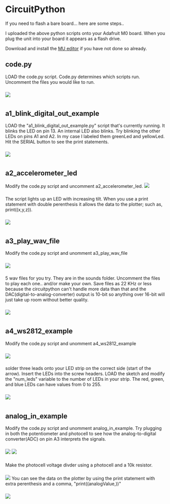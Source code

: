 # CircuitPython

If you need to flash a bare board... here are some steps..

I uploaded the above python scripts onto your Adafruit M0 board. When you plug the unit into your board it appears as a flash drive.

Download and install the [MU editor](https://learn.adafruit.com/welcome-to-circuitpython/installing-mu-editor) if you have not done so already.


## code.py
LOAD the code.py script. Code.py determines which scripts run. Uncomment the files you would like to run.
###
![](https://github.com/hydronics2/Circuitpython_February_2019/blob/master/programming/pics/code2.py.jpg)

# 
## a1_blink_digital_out_example
LOAD the "a1_blink_digital_out_example.py" script that's currently running. It blinks the LED on pin 13. An internal LED also blinks. Try blinking the other LEDs on pins A1 and A2. In my case I labeled them greenLed and yellowLed. Hit the SERIAL button to see the print statements.
###
![](https://github.com/hydronics2/Circuitpython_February_2019/blob/master/programming/pics/a1_blink.JPG)
# 

## a2_accelerometer_led
Modify the code.py script and uncomment a2_accelerometer_led.
![](https://github.com/hydronics2/Circuitpython_February_2019/blob/master/programming/pics/a2_accelerometer_code.JPG)
###
The script lights up an LED with increasing tilt.
When you use a print statement with double perenthesis it allows the data to the plotter; such as, print((x,y,z)).
###
![](https://github.com/hydronics2/Circuitpython_February_2019/blob/master/programming/pics/accel_plotter.JPG)
# 

## a3_play_wav_file
Modify the code.py script and unomment a3_play_wav_file
###
![](https://github.com/hydronics2/Circuitpython_February_2019/blob/master/programming/pics/play_wav.JPG)
###
5 wav files for you try. They are in the sounds folder. Uncomment the files to play each one.. and/or make your own. 
Save files as 22 KHz or less because the circuitpython can't handle more data than that and the DAC(digital-to-analog-converter) output is 10-bit so anything over 16-bit will just take up room without better quality.
###
![](https://github.com/hydronics2/Circuitpython_February_2019/blob/master/programming/pics/play_wav2.JPG)
# 


## a4_ws2812_example
Modify the code.py script and unomment a4_ws2812_example
###
![](https://github.com/hydronics2/Circuitpython_February_2019/blob/master/programming/pics/ws2812_1.JPG)
###
solder three leads onto your LED strip on the correct side (start of the arrow). Insert the LEDs into the screw headers.
LOAD the sketch and modify the "num_leds" variable to the number of LEDs in your strip.
The red, green, and blue LEDs can have values from 0 to 255.
###
![](https://github.com/hydronics2/Circuitpython_February_2019/blob/master/programming/pics/ws2812_2.JPG)
# 

## analog_in_example
Modify the code.py script and unomment analog_in_example.
Try plugging in both the potentiometer and photocell to see how the analog-to-digital converter(ADC) on pin A3 interprets the signals.
###
![](https://github.com/hydronics2/Circuitpython_February_2019/blob/master/programming/pics/pot1.JPG)
![](https://github.com/hydronics2/Circuitpython_February_2019/blob/master/programming/pics/pot2.JPG)
###
Make the photocell voltage divder using a photocell and a 10k resistor.
###
![](https://github.com/hydronics2/Circuitpython_February_2019/blob/master/programming/pics/photocell2.JPG)
You can see the data on the plotter by using the print statement with extra perenthesis and a comma, "print((analogValue,))"
###
![](https://github.com/hydronics2/Circuitpython_February_2019/blob/master/programming/pics/analog_in_data.JPG)
# 







